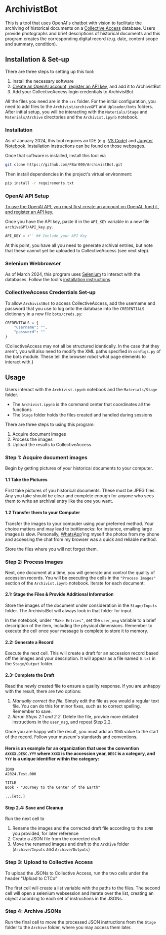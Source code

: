 # ArchivistBot

This is a tool that uses OpenAI's chatbot with vision to facilitate the archiving of historical documents on a [Collective Access](https://www.collectiveaccess.org/) database. Users provide photographs and brief descriptions of historical documents and this program creates the corresponding digital record (e.g. date, content scope and summary, condition).

## Installation & Set-up

There are three steps to setting up this tool:
1. Install the necessary software 
2. [Create an OpenAI account, register an  API key](https://platform.openai.com/docs/quickstart?context=python), and add it to ArchivistBot
3. Add your CollectiveAccess login credentials to ArchivistBot

All the files you need are in the `src` folder. For the initial configuration, you need to add files to the `Archivist/archiveGPT` and `Uploader/bots` folders. After initial setup, you will be interacting with the `Materials/Stage` and `Materials/Archive` directories and the `Archivist.ipynb` notebook. 


### Installation

As of January 2024, this tool requires an IDE (e.g. [VS Code](https://code.visualstudio.com/)) and [Jupyter Notebook](https://code.visualstudio.com/docs/datascience/jupyter-notebooks). Installation instructions can be found on those webpages.

Once that software is installed, install this tool via

```bash
git clone https://github.com/FBar000/ArchivistBot.git
```

Then install dependencies in the project's virtual environment: 

```bash
pip install -r requirements.txt
```

### OpenAI API Setup

[To use the OpenAI API, you must first create an account on OpenAI, fund it, and register an API key.](https://platform.openai.com/docs/quickstart?context=python) 

Once you have the API key, paste it in the `API_KEY` variable in a new file `archiveGPT/API_key.py`.

```python
API_KEY = r'' ## Include your API Key
```

At this point, you have all you need to generate archival entries, but note that these cannot yet be uploaded to CollectiveAccess (see next step).

### Selenium Webbrowser

As of March 2024, this program uses [Selenium](https://selenium-python.readthedocs.io/) to interact with the databases. Follow the tool's [installation instructions](https://selenium-python.readthedocs.io/installation.html).


### CollectiveAccess Credentials Set-up

To allow `ArchivistBot` to access CollectiveAccess, add the username and password that you use to log onto the database into the `CREDENTIALS` dictionary in a new file `bots/creds.py`:

```python
CREDENTIALS = {
    "username": "",
    "password": ""
} 
```


(CollectiveAccess may not all be structured identically. In the case that they aren't, you will also need to modify the XML paths specified in `configs.py` of the bots module. These tell the browser robot what page elements to interact with.)


## Usage

Users interact with the `Archivist.ipynb` notebook and the `Materials/Stage` folder. 
* The `Archivist.ipynb` is the command center that coordinates all the functions
* The `Stage` folder holds the files created and handled during sessions

There are three steps to using this program: 
1. Acquire document images
2. Process the images
3. Upload the results to CollectiveAccess


### Step 1: Acquire document images

Begin by getting pictures of your historical documents to your computer.

#### 1.1 Take the Pictures

First take pictures of you historical documents. These must be JPEG files. Any you take should be clear and complete enough for anyone who sees them to write an archival entry like the one you want. 

#### 1.2 Transfer them to your Computer

Transfer the images to your computer using your preferred method. Your choice matters and may lead to bottlenecks: for instance, emailing large images is slow. Personally, [WhatsApp](https://www.whatsapp.com/)'ing myself the photos from my phone and accessing the chat from my browser was a quick and reliable method.

Store the files where you will not forget them.


### Step 2: Process Images

Next, one document at a time, you will generate and control the quality of accession records. You will be executing the cells in the `"Process Images"` section of the `Archivist.ipynb` notebook. Iterate for each document: 

#### 2.1: Stage the Files & Provide Additional Information

Store the images of the document under consideration in the `Stage/Inputs` folder. The ArchivistBot will always look in that folder for input.

In the notebook, under `"Make Entries"`, set the `user_msg` variable to a brief description of the item, including the physical dimensions. Remember to execute the cell once your message is complete to store it to memory.

#### 2.2: Generate a Record

Execute the next cell. This will create a draft for an accession record based off the images and your description. It will appear as a file named `0.txt` in the `Stage/Output` folder. 

#### 2.3: Complete the Draft

Read the newly created file to ensure a quality response. If you are unhappy with the result, there are two options:
1. *Manually correct the file.* Simply edit the file as you would a regular text file. You can do this for minor fixes, such as to correct spelling. Remember to save.
2. *Rerun Steps 2.1 and 2.2.* Delete the file, provide more detailed instructions in the `user_msg`, and repeat Step 2.2.

Once you are happy with the result, you must add an `IDNO` value to the start of the record. Follow your museum's standards and conventions. 
#### Here is an example for an organization that uses the convention `AXXXX.DESC.YYY` where `XXXX` is the accession year, `DESC` is a category, and `YYY` is a unique identifier within the category:

```txt
IDNO
A2024.Test.000

TITLE
Book - "Journey to the Center of the Earth"

...[etc.]
```

#### Step 2.4: Save and Cleanup

Run the next cell to 
1. Rename the images and the corrected draft file according to the `IDNO` you provided, for later reference
2. Create a JSON file from the corrected draft
3. Move the renamed images and draft to the `Archive` folder (`Archive/Inputs` and `Archive/Outputs`)


### Step 3: Upload to Collective Access

To upload the JSONs to Collective Access, run the two cells under the header "Upload to CTCo"

The first cell will create a list variable with the paths to the files. The second cell will open a selenium websession and iterate over the list, creating an object according to each set of instructions in the JSONs. 

### Step 4: Archive JSONs

Run the final cell to move the processed JSON instructions from the `Stage` folder to the `Archive` folder, where you may access them later.

